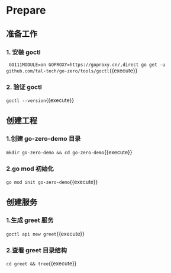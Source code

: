 # Prepare

## 准备工作
### 1. 安装 goctl 
` GO111MODULE=on GOPROXY=https://goproxy.cn/,direct go get -u github.com/tal-tech/go-zero/tools/goctl`{{execute}}

### 2. 验证 goctl 
`goctl --version`{{execute}}

## 创建工程
### 1.创建 go-zero-demo 目录 
`mkdir go-zero-demo && cd go-zero-demo`{{execute}}

### 2.go mod 初始化 
`go mod init go-zero-demo`{{execute}}

## 创建服务
### 1.生成 greet 服务 
`goctl api new greet`{{execute}}

### 2.查看 greet 目录结构 
`cd greet && tree`{{execute}}